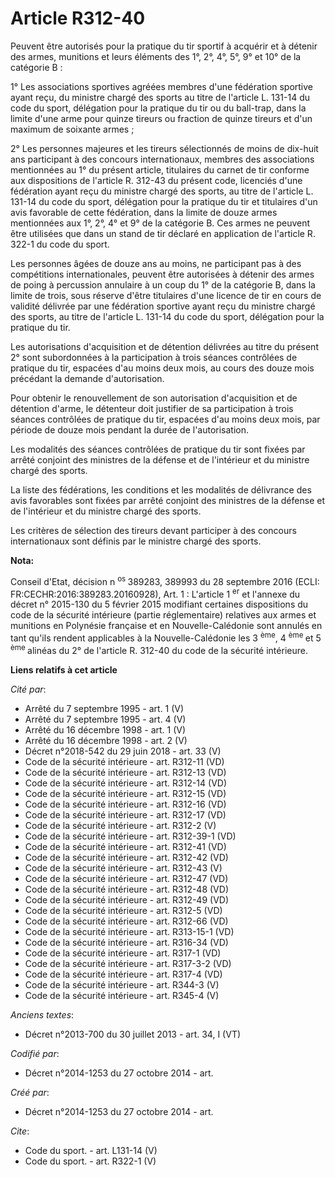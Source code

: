 # Article R312-40

Peuvent être autorisés pour la pratique du tir sportif à acquérir et à détenir des armes, munitions et leurs éléments des 1°,
2°, 4°, 5°, 9° et 10° de la catégorie B : 

1° Les associations sportives agréées membres d'une fédération sportive ayant reçu, du ministre chargé des sports au titre de
l'article L. 131-14 du code du sport, délégation pour la pratique du tir ou du ball-trap, dans la limite d'une arme pour
quinze tireurs ou fraction de quinze tireurs et d'un maximum de soixante armes ; 

2° Les personnes majeures et les tireurs sélectionnés de moins de dix-huit ans participant à des concours internationaux,
membres des associations mentionnées au 1° du présent article, titulaires du carnet de tir conforme aux dispositions de
l'article R. 312-43 du présent code, licenciés d'une fédération ayant reçu du ministre chargé des sports, au titre de
l'article L. 131-14 du code du sport, délégation pour la pratique du tir et titulaires d'un avis favorable de cette
fédération, dans la limite de douze armes mentionnées aux 1°, 2°, 4° et 9° de la catégorie B. Ces armes ne peuvent être
utilisées que dans un stand de tir déclaré en application de l'article R. 322-1 du code du sport. 

Les personnes âgées de douze ans au moins, ne participant pas à des compétitions internationales, peuvent être autorisées à
détenir des armes de poing à percussion annulaire à un coup du 1° de la catégorie B, dans la limite de trois, sous réserve
d'être titulaires d'une licence de tir en cours de validité délivrée par une fédération sportive ayant reçu du ministre
chargé des sports, au titre de l'article L. 131-14 du code du sport, délégation pour la pratique du tir. 

Les autorisations d'acquisition et de détention délivrées au titre du présent 2° sont subordonnées à la participation à trois
séances contrôlées de pratique du tir, espacées d'au moins deux mois, au cours des douze mois précédant la demande
d'autorisation. 

Pour obtenir le renouvellement de son autorisation d'acquisition et de détention d'arme, le détenteur doit justifier de sa
participation à trois séances contrôlées de pratique du tir, espacées d'au moins deux mois, par période de douze mois pendant
la durée de l'autorisation. 

Les modalités des séances contrôlées de pratique du tir sont fixées par arrêté conjoint des ministres de la défense et de
l'intérieur et du ministre chargé des sports. 

La liste des fédérations, les conditions et les modalités de délivrance des avis favorables sont fixées par arrêté conjoint
des ministres de la défense et de l'intérieur et du ministre chargé des sports. 

Les critères de sélection des tireurs devant participer à des concours internationaux sont définis par le ministre chargé des
sports.

**Nota:**

Conseil d'Etat, décision n
  <sup>os </sup>389283, 389993 du 28 septembre 2016 (ECLI: FR:CECHR:2016:389283.20160928), Art. 1 : L'article 1
  <sup>er</sup> et l'annexe du décret n° 2015-130 du 5 février 2015 modifiant certaines dispositions du code de la sécurité
intérieure (partie réglementaire) relatives aux armes et munitions en Polynésie française et en Nouvelle-Calédonie sont
annulés en tant qu'ils rendent applicables à la Nouvelle-Calédonie les 3
  <sup>ème</sup>, 4
  <sup>ème </sup>et 5
  <sup>ème </sup>alinéas du 2° de l'article R. 312-40 du code de la sécurité intérieure.

**Liens relatifs à cet article**

_Cité par_:

  - Arrêté du 7 septembre 1995 - art. 1 (V)
  - Arrêté du 7 septembre 1995 - art. 4 (V)
  - Arrêté du 16 décembre 1998 - art. 1 (V)
  - Arrêté du 16 décembre 1998 - art. 2 (V)
  - Décret n°2018-542 du 29 juin 2018 - art. 33 (V)
  - Code de la sécurité intérieure - art. R312-11 (VD)
  - Code de la sécurité intérieure - art. R312-13 (VD)
  - Code de la sécurité intérieure - art. R312-14 (VD)
  - Code de la sécurité intérieure - art. R312-15 (VD)
  - Code de la sécurité intérieure - art. R312-16 (VD)
  - Code de la sécurité intérieure - art. R312-17 (VD)
  - Code de la sécurité intérieure - art. R312-2 (V)
  - Code de la sécurité intérieure - art. R312-39-1 (VD)
  - Code de la sécurité intérieure - art. R312-41 (VD)
  - Code de la sécurité intérieure - art. R312-42 (VD)
  - Code de la sécurité intérieure - art. R312-43 (V)
  - Code de la sécurité intérieure - art. R312-47 (VD)
  - Code de la sécurité intérieure - art. R312-48 (VD)
  - Code de la sécurité intérieure - art. R312-49 (VD)
  - Code de la sécurité intérieure - art. R312-5 (VD)
  - Code de la sécurité intérieure - art. R312-66 (VD)
  - Code de la sécurité intérieure - art. R313-15-1 (VD)
  - Code de la sécurité intérieure - art. R316-34 (VD)
  - Code de la sécurité intérieure - art. R317-1 (VD)
  - Code de la sécurité intérieure - art. R317-3-2 (VD)
  - Code de la sécurité intérieure - art. R317-4 (VD)
  - Code de la sécurité intérieure - art. R344-3 (V)
  - Code de la sécurité intérieure - art. R345-4 (V)

_Anciens textes_:

  - Décret n°2013-700 du 30 juillet 2013 - art. 34, I (VT)

_Codifié par_:

  - Décret n°2014-1253 du 27 octobre 2014 - art.

_Créé par_:

  - Décret n°2014-1253 du 27 octobre 2014 - art.

_Cite_:

  - Code du sport. - art. L131-14 (V)
  - Code du sport. - art. R322-1 (V)
